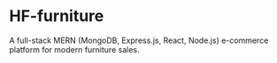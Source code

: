 # HF-furniture
A full-stack MERN (MongoDB, Express.js, React, Node.js) e-commerce platform for modern furniture sales.
